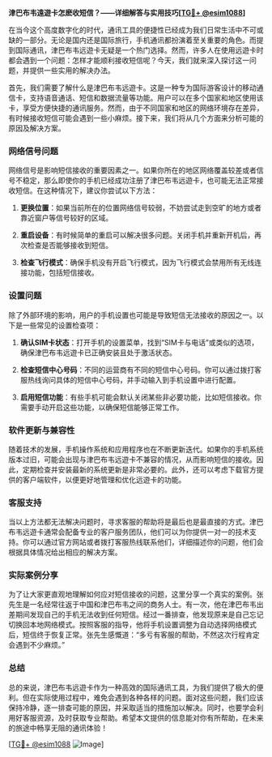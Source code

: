 **津巴布韦遠遊卡怎麽收短信？——详细解答与实用技巧[[TG💪+ @esim1088](https://t.me/s/esim1088)]**

在当今这个高度数字化的时代，通讯工具的便捷性已经成为我们日常生活中不可或缺的一部分。无论是国内还是国际旅行，手机通讯都扮演着至关重要的角色。而提到国际通讯，津巴布韦远遊卡无疑是一个热门选择。然而，许多人在使用远遊卡时都会遇到一个问题：怎样才能顺利接收短信呢？今天，我们就来深入探讨这一问题，并提供一些实用的解决办法。

首先，我们需要了解什么是津巴布韦远遊卡。这是一种专为国际游客设计的移动通信卡，支持语音通话、短信和数据流量等功能。用户可以在多个国家和地区使用该卡，享受方便快捷的通讯服务。然而，由于不同国家和地区的网络环境存在差异，有时候接收短信可能会遇到一些小麻烦。接下来，我们将从几个方面来分析可能的原因及解决方案。

### 网络信号问题

网络信号是影响短信接收的重要因素之一。如果你所在的地区网络覆盖较差或者信号不稳定，那么即使你的手机已经成功注册了津巴布韦远遊卡，也可能无法正常接收短信。在这种情况下，建议你尝试以下方法：

1. **更换位置**：如果当前所在的位置网络信号较弱，不妨尝试走到空旷的地方或者靠近窗户等信号较好的区域。
   
2. **重启设备**：有时候简单的重启可以解决很多问题。关闭手机并重新开机后，再次检查是否能够接收到短信。
   
3. **检查飞行模式**：确保手机没有开启飞行模式，因为飞行模式会禁用所有无线连接功能，包括短信接收。

### 设置问题

除了外部环境的影响，用户的手机设置也可能是导致短信无法接收的原因之一。以下是一些常见的设置检查项：

1. **确认SIM卡状态**：打开手机的设置菜单，找到“SIM卡与电话”或类似的选项，确保津巴布韦远遊卡已正确安装且处于激活状态。
   
2. **检查短信中心号码**：不同的运营商有不同的短信中心号码。你可以通过拨打客服热线询问具体的短信中心号码，并手动输入到手机设置中进行配置。
   
3. **启用短信功能**：有些手机可能会默认关闭某些非必要功能，比如短信接收。你需要手动开启这些功能，以确保短信能够正常工作。

### 软件更新与兼容性

随着技术的发展，手机操作系统和应用程序也在不断更新迭代。如果你的手机系统版本过旧，可能会出现与津巴布韦远遊卡不兼容的情况，从而影响短信的接收。因此，定期检查并安装最新的系统更新是非常必要的。此外，还可以考虑下载官方提供的客户端软件，以便更好地管理和优化远遊卡的功能。

### 客服支持

当以上方法都无法解决问题时，寻求客服的帮助将是最后也是最直接的方式。津巴布韦远遊卡通常会配备专业的客户服务团队，他们可以为你提供一对一的技术支持。你可以通过官方网站或者拨打客服热线联系他们，详细描述你的问题，他们会根据具体情况给出相应的解决方案。

### 实际案例分享

为了让大家更直观地理解如何应对短信接收的问题，这里分享一个真实的案例。张先生是一名经常往返于中国和津巴布韦之间的商务人士。有一次，他在津巴布韦出差期间发现自己的手机无法收到任何短信。经过一番排查，他发现原来是自己忘记切换回本地网络模式。按照客服的指导，他将手机设置调整为自动选择网络模式后，短信终于恢复正常。张先生感慨道：“多亏有客服的帮助，不然这次行程肯定会遇到不少麻烦。”

### 总结

总的来说，津巴布韦远遊卡作为一种高效的国际通讯工具，为我们提供了极大的便利。但在实际使用过程中，难免会遇到各种各样的问题。面对这些问题，我们应该保持冷静，逐一排查可能的原因，并采取适当的措施加以解决。同时，也要学会利用好客服资源，及时获取专业帮助。希望本文提供的信息能对你有所帮助，在未来的旅途中畅享无阻的通讯体验！

[[TG💪+ @esim1088](https://t.me/s/esim1088) ![Image](https://i.postimg.cc/4NQfJmqS/Snipaste-2025-05-13-00-14-12.png)]